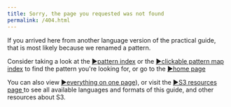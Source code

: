 ```yaml
---
title: Sorry, the page you requested was not found
permalink: /404.html
---
```


If you arrived here from another language version of the practical guide, that is most likely because we renamed a pattern. 

Consider taking a look at the  [&#9654;pattern index](pattern-index.html) or the  [&#9654;clickable pattern map index](map.html)  to find the pattern you're looking for, or go to the  [&#9654;home page](index.html) 

You can also view [&#9654;everything on one page](all.html)), or visit the [&#9654;S3 resources page ](https://sociocracy30.org/resources)  to see all available languages and formats of this guide, and other resources about S3. 
